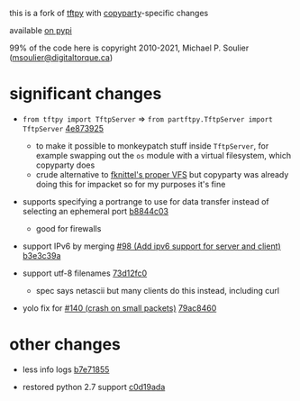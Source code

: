 this is a fork of [tftpy](https://github.com/msoulier/tftpy) with [copyparty](https://github.com/9001/copyparty)-specific changes

available [on pypi](https://pypi.org/project/partftpy/)

99% of the code here is copyright 2010-2021, Michael P. Soulier (msoulier@digitaltorque.ca)


# significant changes

* `from tftpy import TftpServer` => `from partftpy.TftpServer import TftpServer` [4e873925](https://github.com/9001/partftpy/commit/4e873925)
  * to make it possible to monkeypatch stuff inside `TftpServer`, for example swapping out the `os` module with a virtual filesystem, which copyparty does
  * crude alternative to [fknittel's proper VFS](https://github.com/msoulier/tftpy/pull/30) but copyparty was already doing this for impacket so for my purposes it's fine

* supports specifying a portrange to use for data transfer instead of selecting an ephemeral port [b8844c03](https://github.com/9001/partftpy/commit/b8844c03)
  * good for firewalls

* support IPv6 by merging [#98 (Add ipv6 support for server and client)](https://github.com/msoulier/tftpy/pull/98/files) [b3e3c39a](https://github.com/9001/partftpy/commit/b3e3c39a)

* support utf-8 filenames [73d12fc0](https://github.com/9001/partftpy/commit/73d12fc0)
  * spec says netascii but many clients do this instead, including curl

* yolo fix for [#140 (crash on small packets)](https://github.com/msoulier/tftpy/issues/140) [79ac8460](https://github.com/9001/partftpy/commit/79ac8460)


# other changes

* less info logs [b7e71855](https://github.com/9001/partftpy/commit/b7e71855)

* restored python 2.7 support [c0d19ada](https://github.com/9001/partftpy/commit/c0d19ada)


